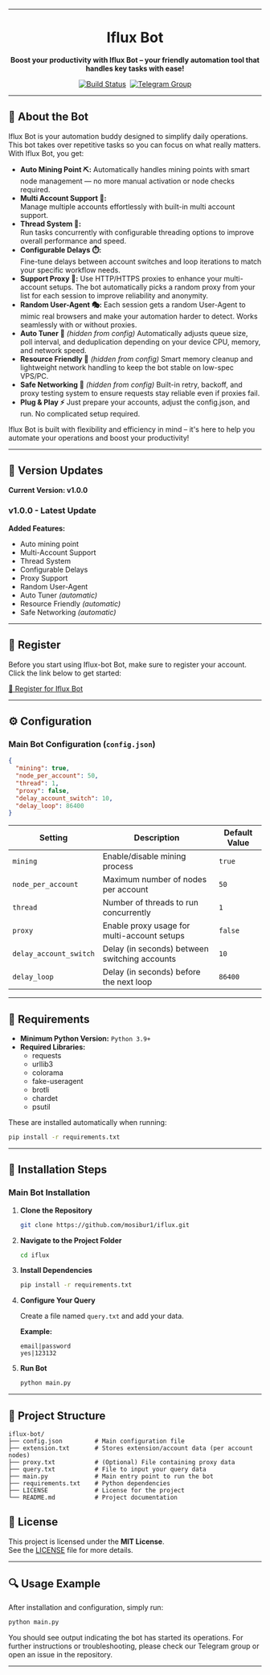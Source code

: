 
---

<h1 align="center">Iflux Bot</h1>

<p align="center">
<strong>Boost your productivity with Iflux Bot – your friendly automation tool that handles key tasks with ease!</strong>
</p>

<p align="center" style="display: flex; justify-content: center; gap: 8px; flex-wrap: wrap;">
  <a href="https://codeberg.org/livexords/ddai-bot/actions" style="display: inline-block;">
    <img src="https://img.shields.io/badge/build-passed-brightgreen" alt="Build Status" />
  </a>
  <a href="https://t.me/mrptechofficial" style="display: inline-block;">
    <img src="https://img.shields.io/badge/Telegram-Join%20Group-2CA5E0?logo=telegram&style=flat" alt="Telegram Group" />
  </a>
</p>

---

## 🚀 About the Bot

Iflux Bot is your automation buddy designed to simplify daily operations. This bot takes over repetitive tasks so you can focus on what really matters. With Iflux Bot, you get:

- **Auto Mining Point ⛏️:**
  Automatically handles mining points with smart node management — no more manual activation or node checks required.
- **Multi Account Support 👥:**  
  Manage multiple accounts effortlessly with built-in multi account support.
- **Thread System 🧵:**  
  Run tasks concurrently with configurable threading options to improve overall performance and speed.
- **Configurable Delays ⏱️:**  
  Fine-tune delays between account switches and loop iterations to match your specific workflow needs.
- **Support Proxy 🔌:**
  Use HTTP/HTTPS proxies to enhance your multi-account setups. The bot automatically picks a random proxy from your list for each session to improve reliability and anonymity.
- **Random User-Agent 🎭:**
  Each session gets a random User-Agent to mimic real browsers and make your automation harder to detect. Works seamlessly with or without proxies.
- **Auto Tuner 🤖** _(hidden from config)_
  Automatically adjusts queue size, poll interval, and deduplication depending on your device CPU, memory, and network speed.
- **Resource Friendly 🧠** _(hidden from config)_
  Smart memory cleanup and lightweight network handling to keep the bot stable on low-spec VPS/PC.
- **Safe Networking 🚦** _(hidden from config)_
  Built-in retry, backoff, and proxy testing system to ensure requests stay reliable even if proxies fail.
- **Plug & Play ⚡**
  Just prepare your accounts, adjust the config.json, and run. No complicated setup required.

Iflux Bot is built with flexibility and efficiency in mind – it's here to help you automate your operations and boost your productivity!

---

## 🌟 Version Updates

**Current Version: v1.0.0**

### v1.0.0 - Latest Update

**Added Features:**

- Auto mining point
- Multi-Account Support
- Thread System
- Configurable Delays
- Proxy Support
- Random User-Agent
- Auto Tuner _(automatic)_
- Resource Friendly _(automatic)_
- Safe Networking _(automatic)_

---

## 📝 Register

Before you start using Iflux-bot Bot, make sure to register your account.  
Click the link below to get started:

[🔗 Register for Iflux Bot](https://depin.iflux.global/?ref=MjUxMDAyMjI3)

---

## ⚙️ Configuration

### Main Bot Configuration (`config.json`)

```json
{
  "mining": true,
  "node_per_account": 50,
  "thread": 1,
  "proxy": false,
  "delay_account_switch": 10,
  "delay_loop": 86400
}
```

| **Setting**            | **Description**                               | **Default Value** |
| ---------------------- | --------------------------------------------- | ----------------- |
| `mining`               | Enable/disable mining process                 | `true`            |
| `node_per_account`     | Maximum number of nodes per account           | `50`              |
| `thread`               | Number of threads to run concurrently         | `1`               |
| `proxy`                | Enable proxy usage for multi-account setups   | `false`           |
| `delay_account_switch` | Delay (in seconds) between switching accounts | `10`              |
| `delay_loop`           | Delay (in seconds) before the next loop       | `86400`           |

---

## 📅 Requirements

- **Minimum Python Version:** `Python 3.9+`
- **Required Libraries:**
  - requests
  - urllib3
  - colorama
  - fake-useragent
  - brotli
  - chardet
  - psutil

These are installed automatically when running:

```bash
pip install -r requirements.txt
```

---

## 📅 Installation Steps

### Main Bot Installation

1. **Clone the Repository**

   ```bash
   git clone https://github.com/mosibur1/iflux.git
   ```

2. **Navigate to the Project Folder**

   ```bash
   cd iflux
   ```

3. **Install Dependencies**

   ```bash
   pip install -r requirements.txt
   ```

4. **Configure Your Query**

   Create a file named `query.txt` and add your data.

   **Example:**

   ```
   email|password
   yes|123132
   ```
   
5. **Run Bot**

   ```bash
   python main.py
   ```
---

## 📂 Project Structure

```
iflux-bot/
├── config.json         # Main configuration file
├── extension.txt       # Stores extension/account data (per account nodes)
├── proxy.txt           # (Optional) File containing proxy data
├── query.txt           # File to input your query data
├── main.py             # Main entry point to run the bot
├── requirements.txt    # Python dependencies
├── LICENSE             # License for the project
└── README.md           # Project documentation
```

## 📖 License

This project is licensed under the **MIT License**.  
See the [LICENSE](LICENSE) file for more details.

---

## 🔍 Usage Example

After installation and configuration, simply run:

```bash
python main.py
```

You should see output indicating the bot has started its operations. For further instructions or troubleshooting, please check our Telegram group or open an issue in the repository.

---
